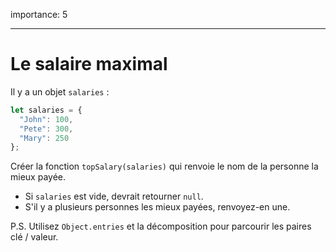 importance: 5

---

# Le salaire maximal

Il y a un objet `salaries` :

```js
let salaries = {
  "John": 100,
  "Pete": 300,
  "Mary": 250
};
```

Créer la fonction `topSalary(salaries)` qui renvoie le nom de la personne la mieux payée.

- Si `salaries` est vide, devrait retourner `null`.
- S'il y a plusieurs personnes les mieux payées, renvoyez-en une.

P.S.
Utilisez `Object.entries` et la décomposition pour parcourir les paires clé / valeur.
